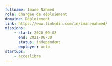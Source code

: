 ```yaml
---
fullname: Imane Nahmed
role: Chargée de déploiement
domaine: Déploiement
link: https://www.linkedin.com/in/imanenahmed/
missions:
    - start: 2020-09-08
      end: 2021-06-30
      status: independent
      employer: octo
startups:
    - acceslibre
---
```

